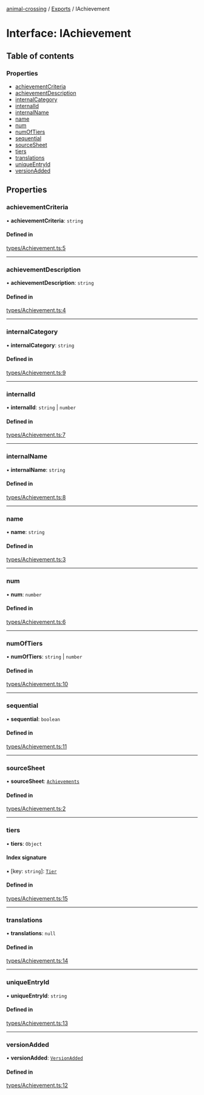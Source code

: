 [animal-crossing](../README.md) / [Exports](../modules.md) / IAchievement

# Interface: IAchievement

## Table of contents

### Properties

- [achievementCriteria](IAchievement.md#achievementcriteria)
- [achievementDescription](IAchievement.md#achievementdescription)
- [internalCategory](IAchievement.md#internalcategory)
- [internalId](IAchievement.md#internalid)
- [internalName](IAchievement.md#internalname)
- [name](IAchievement.md#name)
- [num](IAchievement.md#num)
- [numOfTiers](IAchievement.md#numoftiers)
- [sequential](IAchievement.md#sequential)
- [sourceSheet](IAchievement.md#sourcesheet)
- [tiers](IAchievement.md#tiers)
- [translations](IAchievement.md#translations)
- [uniqueEntryId](IAchievement.md#uniqueentryid)
- [versionAdded](IAchievement.md#versionadded)

## Properties

### achievementCriteria

• **achievementCriteria**: `string`

#### Defined in

[types/Achievement.ts:5](https://github.com/Norviah/animal-crossing/blob/3810f6b/module/types/Achievement.ts#L5)

___

### achievementDescription

• **achievementDescription**: `string`

#### Defined in

[types/Achievement.ts:4](https://github.com/Norviah/animal-crossing/blob/3810f6b/module/types/Achievement.ts#L4)

___

### internalCategory

• **internalCategory**: `string`

#### Defined in

[types/Achievement.ts:9](https://github.com/Norviah/animal-crossing/blob/3810f6b/module/types/Achievement.ts#L9)

___

### internalId

• **internalId**: `string` \| `number`

#### Defined in

[types/Achievement.ts:7](https://github.com/Norviah/animal-crossing/blob/3810f6b/module/types/Achievement.ts#L7)

___

### internalName

• **internalName**: `string`

#### Defined in

[types/Achievement.ts:8](https://github.com/Norviah/animal-crossing/blob/3810f6b/module/types/Achievement.ts#L8)

___

### name

• **name**: `string`

#### Defined in

[types/Achievement.ts:3](https://github.com/Norviah/animal-crossing/blob/3810f6b/module/types/Achievement.ts#L3)

___

### num

• **num**: `number`

#### Defined in

[types/Achievement.ts:6](https://github.com/Norviah/animal-crossing/blob/3810f6b/module/types/Achievement.ts#L6)

___

### numOfTiers

• **numOfTiers**: `string` \| `number`

#### Defined in

[types/Achievement.ts:10](https://github.com/Norviah/animal-crossing/blob/3810f6b/module/types/Achievement.ts#L10)

___

### sequential

• **sequential**: `boolean`

#### Defined in

[types/Achievement.ts:11](https://github.com/Norviah/animal-crossing/blob/3810f6b/module/types/Achievement.ts#L11)

___

### sourceSheet

• **sourceSheet**: [`Achievements`](../modules/internal_.md#achievements)

#### Defined in

[types/Achievement.ts:2](https://github.com/Norviah/animal-crossing/blob/3810f6b/module/types/Achievement.ts#L2)

___

### tiers

• **tiers**: `Object`

#### Index signature

▪ [key: `string`]: [`Tier`](internal_.Tier.md)

#### Defined in

[types/Achievement.ts:15](https://github.com/Norviah/animal-crossing/blob/3810f6b/module/types/Achievement.ts#L15)

___

### translations

• **translations**: ``null``

#### Defined in

[types/Achievement.ts:14](https://github.com/Norviah/animal-crossing/blob/3810f6b/module/types/Achievement.ts#L14)

___

### uniqueEntryId

• **uniqueEntryId**: `string`

#### Defined in

[types/Achievement.ts:13](https://github.com/Norviah/animal-crossing/blob/3810f6b/module/types/Achievement.ts#L13)

___

### versionAdded

• **versionAdded**: [`VersionAdded`](../enums/internal_.VersionAdded.md)

#### Defined in

[types/Achievement.ts:12](https://github.com/Norviah/animal-crossing/blob/3810f6b/module/types/Achievement.ts#L12)
